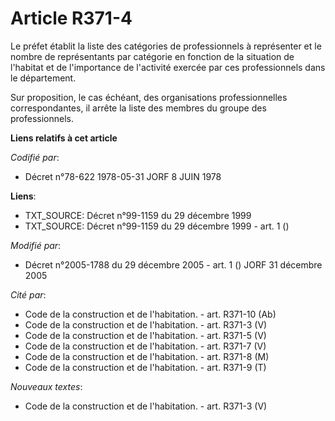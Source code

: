 # Article R371-4

Le préfet établit la liste des catégories de professionnels à représenter et le nombre de représentants par catégorie en
fonction de la situation de l'habitat et de l'importance de l'activité exercée par ces professionnels dans le département.

Sur proposition, le cas échéant, des organisations professionnelles correspondantes, il arrête la liste des membres du groupe
des professionnels.

**Liens relatifs à cet article**

_Codifié par_:

  - Décret n°78-622 1978-05-31 JORF 8 JUIN 1978

**Liens**:

  - TXT_SOURCE: Décret n°99-1159 du 29 décembre 1999
  - TXT_SOURCE: Décret n°99-1159 du 29 décembre 1999 - art. 1 ()

_Modifié par_:

  - Décret n°2005-1788 du 29 décembre 2005 - art. 1 () JORF 31 décembre 2005

_Cité par_:

  - Code de la construction et de l'habitation. - art. R371-10 (Ab)
  - Code de la construction et de l'habitation. - art. R371-3 (V)
  - Code de la construction et de l'habitation. - art. R371-5 (V)
  - Code de la construction et de l'habitation. - art. R371-7 (V)
  - Code de la construction et de l'habitation. - art. R371-8 (M)
  - Code de la construction et de l'habitation. - art. R371-9 (T)

_Nouveaux textes_:

  - Code de la construction et de l'habitation. - art. R371-3 (V)

